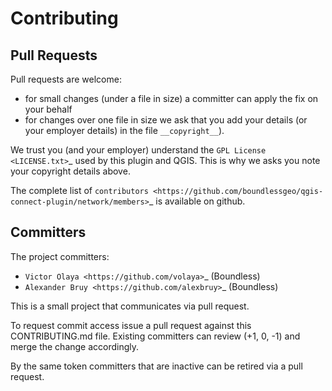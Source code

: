 Contributing
============

Pull Requests
-------------

Pull requests are welcome:

* for small changes (under a file in size) a committer can apply the fix on your behalf
* for changes over one file in size we ask that you add your details (or your employer details) in the file ``__copyright__``).

We trust you (and your employer) understand the `GPL License <LICENSE.txt>`_ used by this plugin and QGIS. This is why we asks you note your copyright details above.

The complete list of `contributors <https://github.com/boundlessgeo/qgis-connect-plugin/network/members>`_ is available on github.

Committers
----------

The project committers:

* `Victor Olaya <https://github.com/volaya>`_ (Boundless)
* `Alexander Bruy <https://github.com/alexbruy>`_ (Boundless)

This is a small project that communicates via pull request.

To request commit access issue a pull request against this CONTRIBUTING.md file. Existing committers can review (+1, 0, -1) and merge the change accordingly.

By the same token committers that are inactive can be retired via a pull request.
